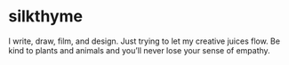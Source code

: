 # silkthyme
I write, draw, film, and design. Just trying to let my creative juices flow. Be kind to plants and animals and you’ll never lose your sense of empathy.
